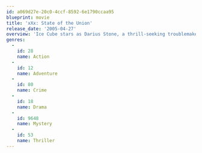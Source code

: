 ```yaml
---
id: a069d27e-20c0-4ccf-8592-6e1790ccaa95
blueprint: movie
title: 'xXx: State of the Union'
release_date: '2005-04-27'
overview: 'Ice Cube stars as Darius Stone, a thrill-seeking troublemaker whose criminal record and extreme sports obsession make him the perfect candidate to be the newest XXX agent. He must save the U.S. government from a deadly conspiracy led by five-star general and Secretary of Defense George Deckert (played by Willem Dafoe).'
genres:
  -
    id: 28
    name: Action
  -
    id: 12
    name: Adventure
  -
    id: 80
    name: Crime
  -
    id: 18
    name: Drama
  -
    id: 9648
    name: Mystery
  -
    id: 53
    name: Thriller
---
```

